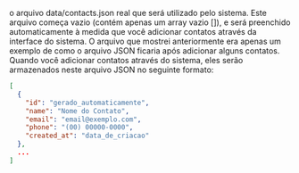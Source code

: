  o arquivo data/contacts.json real que será utilizado pelo sistema. Este arquivo começa vazio (contém apenas um array vazio []), e será preenchido automaticamente à medida que você adicionar contatos através da interface do sistema.
O arquivo que mostrei anteriormente era apenas um exemplo de como o arquivo JSON ficaria após adicionar alguns contatos. Quando você adicionar contatos através do sistema, eles serão armazenados neste arquivo JSON no seguinte formato:

````json
[
  {
    "id": "gerado_automaticamente",
    "name": "Nome do Contato",
    "email": "email@exemplo.com",
    "phone": "(00) 00000-0000",
    "created_at": "data_de_criacao"
  },
  ...
]
````